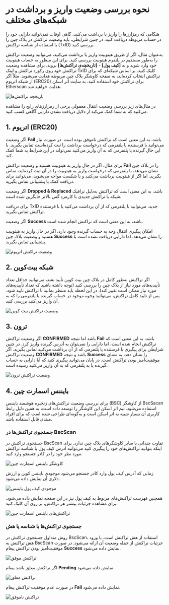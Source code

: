 # نحوه بررسی وضعیت واریز و برداشت در شبکه‌های مختلف      

هنگامی که رمزارزها را واریز یا برداشت می‌کنید، گاهی اوقات نمی‌توانید دارایی خود را در حساب مربوطه دریافت کنید. در چنین شرایطی، باید وضعیت تراکنش در بلاک چین را با استفاده از شناسه تراکنش (TxID) بررسی کنید.

به‌عنوان مثال، اگر از طریق هیتوبیت واریز یا برداشت می‌کنید، می‌توانید وضعیت تراکنش را به‌طور مستقیم در پلتفرم هیتوبیت بررسی کنید. برای این منظور به حساب هیتوبیت خود وارد شوید و به **[کیف پول]** - **[تاریخچه‌ی تراکنش‌ها]** بروید. برای مشاهده وضعیت تراکنش خود روی رکورد تراکنش و لینک TxID کلیک کنید.
بر اساس شبکه‌ای که برای تراکنش انتخاب کرده‌اید، به صفحه کاوشگر بلاک چین مربوطه هدایت می‌شوید. مثلاً اگر از شبکه اتریوم (ERC20) برای تراکنش خود استفاده کنید، به سایت اتر اسکن Etherscan هدایت خواهید شد.

![تاریخچه تراکنش‌ها](./Images/transaction-history.jpg)

در مثال‌های زیر بررسی وضعیت انتقال معمولی برخی از رمزارزهای رایج را مشاهده می‌کنید که به شما کمک می‌کند از دلایل دریافت نشدن دارایی آگاهی کسب کنید.

## 1.	اتریوم (ERC20)

اگر وضعیت **Fail** باشد، به این معنی است که تراکنش ناموفق بوده است.
در صورت نیاز می‌توانید با فرستنده یا پلتفرمی که درخواست برداشت را ثبت کرده‌است تماس بگیرید. با این حال گیرنده یا پلتفرمی که به آن واریز می‌کنید نمی‌تواند در این شرایط به شما کمک کند.

برای مثال، اگر در حال واریز به هیتوبیت هستید و وضعیت تراکنش **Fail** را در بلاک چین نشان می‌دهد، با پلتفرمی که درخواست واریز به هیتوبیت را در آن ثبت کرده‌اید، تماس بگیرید. اما اگر از هیتوبیت برداشت می‌کنید و با شکست مواجه می‌شوید، می‌توانید برای دریافت کمک با پشتیبانی تماس بگیرید.

اگر وضعیت **Dropped & Replaced** باشد، به این معنی است که تراکنش به‌دلیل ترافیک شبکه با تراکنش جدیدی با کارمزد گس بالاتر جایگزین شده است.

برای دریافت TxID جدید، می‌توانید با پلتفرمی که از آن برداشت می‌کنید یا با فرستنده تراکنش تماس بگیرید.

اگر وضعیت **Success** باشد، به این معنی است که تراکنش انجام شده است.

امکان پیگیری انتقال وجه به حساب گیرنده وجود دارد. اگر در حال واریز به هیتوبیت هستید و وضعیت بلاک چین **Success** را نشان می‌دهد، اما دارایی دریافت نشده است با پشتیبانی تماس بگیرید.

 ![وضعیت تراکنش اتریوم](./Images/1.png)
 
## 2.	شبکه بیت‌کوین

اگر تراکنش به‌طور کامل در بلاک چین بیت کوین تأیید نشد، می‌توانید حداقل تعداد تأییدیه‌های مورد نیاز از بلاک چین را بررسی کنید (توجه داشته باشید که تعداد تأییدیه‌های مورد نیاز ممکن است تغییر کند). در این لحظه باید منتظر بمانید تا تراکنش تایید شود.
پس از تایید کامل تراکنش، می‌توانید وجوه موجود در حساب گیرنده یا پلتفرمی را که به آن واریز می‌کنید بررسی کنید.
 
 ![وضعیت تراکنش بیت کوین](./Images/2.png)
 
## 3.	 ترون 

اگر وضعیت تراکنش **CONFIRMED** باشد اما نتیجه **Fail** باشد، به این معنی است که تراکنش انجام شده است، اما دارایی را نمی‌توان به آدرس گیرنده واریز کرد. در چنین شرایطی برای پیگیری با فرستنده یا پلتفرمی که از آن برداشت می‌کنید تماس بگیرید.
اگر وضعیت تراکنش **CONFIRMED** باشد و نتیجه **Success** را نشان دهد، به معنای موفقیت‌آمیز بودن تراکنش است. در پایان می‌توانید پیگیری کنید که آیا دارایی به حساب گیرنده یا به پلتفرمی که به آن واریز می‌کنید رسیده است.


 ![وضعیت تراکنش ترون](./Images/3.png)

## 4. بایننس اسمارت چین
برای بررسی وضعیت تراکنش‌های زنجیره هوشمند بایننس (BSC) از کاوشگر BscSacan استفاده می‌شود. تیم اتر اسکن  این کاوشگر را توسعه داده است، به همین دلیل رابط کاربری آن بسیار شبیه به اتر اسکن است و به‌گونه‌ای طراحی شده است که برای افراد مبتدی قابل استفاده باشد. 
### جستجوی تراکنش‌ها در BscScan
جستجوی تراکنش در BscScan تفاوت چندانی با سایر کاوشگرهای بلاک چین ندارد. برای اینکه بتوانید تراکنش‌های خود را پیگیری کنید می‌توانید ادرس کیف پول یا شناسه تراکنش مورد نظر خود را در کادر جستجو وارد کنید.

![کاوشگر بایننس اسمارت چین](./Images/BscScan-search-box.jpg)

زمانی که آدرس  کیف پول وارد کادر جستجو می‌شود موجودی بایننس کوین و ارزش دلاری آن نمایش داده می‌شود.

![موجودی کیف پول بایننس](./Images/wallet-address-balance.jpg)

همچنین فهرست تراکنش‌های مربوط به کیف پول نیز در این صفحه نمایش داده می‌شود. برای مشاهده جزئیات بیشتر هر تراکنش،  بر روی آن کلیک کنید.

![تراکنش‌های بایننس اسمارت چین](./Images/wallet-transactions.jpg)

### جستجوی تراکنش‌ها با شناسه یا هش 
روش متداول جستجوی تراکنش در BscScan، استفاده از هش تراکنش است. با ورود هش تراکنش به BscScan جزئیات تراکنش از جمله وضعیت آن ارائه می‌شود. در صورت موفقیت‌آمیز بودن تراکنش پیغام **Success** نمایش داده می‌شود.

![تراکنش موفق](./Images/successful-transaction.jpg)

اگر تراکنش معلق باشد پیغام **Pending** نمایش داده می‌شود.

![تراکنش معلق](./Images/pending-transaction.jpg)

در صورت عدم موفقیت تراکنش پیغام **Fail** نمایش داده می‌شود.

![تراکنش ناموفق](./Images/failed-transaction.jpg)